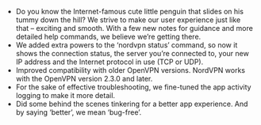 * Do you know the Internet-famous cute little penguin that slides on his tummy down the hill? We strive to make our user experience just like that – exciting and smooth. With a few new notes for guidance and more detailed help commands, we believe we’re getting there.
* We added extra powers to the ‘nordvpn status’ command, so now it shows the connection status, the server you’re connected to, your new IP address and the Internet protocol in use (TCP or UDP).
* Improved compatibility with older OpenVPN versions. NordVPN works with the OpenVPN version 2.3.0 and later.
* For the sake of effective troubleshooting, we fine-tuned the app activity logging to make it more detail.
* Did some behind the scenes tinkering for a better app experience. And by saying ‘better’, we mean ‘bug-free’.